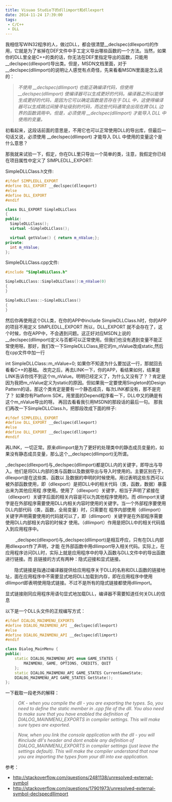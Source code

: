 ```yaml
---
title: Visuao Studio下的dllimport和dllexport
date: 2014-11-24 17:39:00
tags: 
 - C/C++
 - DLL              
---
```


我相信写WIN32程序的人，做过DLL，都会很清楚__declspec(dllexport)的作用，它就是为了省掉在DEF文件中手工定义导出哪些函数的一个方法。当然，如果你的DLL里全是C++的类的话，你无法在DEF里指定导出的函数，只能用__declspec(dllexport)导出类。但是，MSDN文档里面，对于__declspec(dllimport)的说明让人感觉有点奇怪，先来看看MSDN里面是怎么说的：

> *不使用 __declspec(dllimport) 也能正确编译代码，但使用 __declspec(dllimport) 使编译器可以生成更好的代码。编译器之所以能够生成更好的代码，是因为它可以确定函数是否存在于 DLL 中，这使得编译器可以生成跳过间接寻址级别的代码，而这些代码通常会出现在跨 DLL 边界的函数调用中。但是，必须使用 __declspec(dllimport) 才能导入 DLL 中使用的变量。*

初看起来，这段话前面的意思是，不用它也可以正常使用DLL的导出库，但最后一句话又说，必须使用 __declspec(dllimport) 才能导入 DLL 中使用的变量这个是什么意思？

那我就来试验一下，假定，你在DLL里只导出一个简单的类，注意，我假定你已经在项目属性中定义了 SIMPLEDLL_EXPORT:

SimpleDLLClass.h文件:

```cpp
#ifdef SIMPLEDLL_EXPORT
#define DLL_EXPORT __declspec(dllexport)
#else
#define DLL_EXPORT
#endif

class DLL_EXPORT SimpleDLLClass
{
public:
  SimpleDLLClass();
  virtual ~SimpleDLLClass();

  virtual getValue() { return m_nValue;};
private:
  int m_nValue;
};
```

SimpleDLLClass.cpp文件:
```cpp
#include "SimpleDLLClass.h"

SimpleDLLClass::SimpleDLLClass():m_nValue(0)
{
}

SimpleDLLClass::~SimpleDLLClass()
{
}
```
然后你再使用这个DLL类，在你的APP中include SimpleDLLClass.h时，你的APP的项目不用定义 SIMPLEDLL_EXPORT 所以，DLL_EXPORT 就不会存在了，这个时候，你在APP中，不会遇到问题。这正好对应MSDN上说的__declspec(dllimport)定义与否都可以正常使用。但我们也没有遇到变量不能正常使用呀。那好，我们改一下SimpleDLLClass,把它的m_nValue改成static,然后在cpp文件中加一行

int SimpleDLLClass::m_nValue=0;
如果你不知道为什么要加这一行，那就回去看看C++的基础。 改完之后，再去LINK一下，你的APP，看结果如何，结果是LINK告诉你找不到这个m_nValue。明明已经定义了，为什么又没有了？？肯定是因为我把m_nValue定义为static的原因。但如果我一定要使用Singleton的Design Pattern的话，那这个类肯定是要有一个静态成员，每次LINK都没有，那不是完了？ 如果你有Platform SDK，用里面的Depend程序看一下，DLL中又的确是有这个m_nValue导出的呀。
再回去看看我引用MSDN的那段话的最后一句。 那我们再改一下SimpleDLLClass.h，把那段改成下面的样子:

```cpp
#ifdef SIMPLEDLL_EXPORT
#define DLL_EXPORT __declspec(dllexport)
#else
#define DLL_EXPORT __declspec(dllimport)
#endif
```
再LINK，一切正常。原来dllimport是为了更好的处理类中的静态成员变量的，如果没有静态成员变量，那么这个__declspec(dllimport)无所谓。

_declspec(dllexport)与_declspec(dllimport)都是DLL内的关键字，即导出与导入。他们是将DLL内部的类与函数以及数据导出与导入时使用的。主要区别在于，dllexport是在这些类、函数以 及数据的申明的时候使用。用过表明这些东西可以被外部函数使用，即（dllexport）是把DLL中的相关代码（类，函数，数据）暴露出来为其他应用程 序使用。使用了（dllexport）关键字，相当于声明了紧接在（dllexport）关键字后面的相关内容是可以为其他程序使用的。而 dllimport关键字是在外部程序需要使用DLL内相关内容时使用的关键字。当一个外部程序要使用DLL内部代码（类，函数，全局变量）时，只需要在 程序内部使用（dllimport）关键字声明需要使用的代码就可以了，即（dllimport）关键字是在外部程序需要使用DLL内部相关内容的时候才 使用。（dllimport）作用是把DLL中的相关代码插入到应用程序中。

　　 _declspec(dllexport)与_declspec(dllimport)是相互呼应，只有在DLL内部用dllexport作了声明，才能 在外部函数中用dllimport导入相关代码。实际上，在应用程序访问DLL时，实际上就是应用程序中的导入函数与DLL文件中的导出函数进行链接。而 且链接的方式有两种：隐式迎接和显式链接。

　　隐式链接是指通过编译器提供给应用程序关于DLL的名称和DLL函数的链接地址，面在应用程序中不需要显式地将DLL加载到内存，即在应用程序中使用dllimport即表明使用隐式链接。不过不是所有的隐式链接都使用dllimport。

显式链接刚同应用程序用语句显式地加载DLL，编译器不需要知道任何关DLL的信息

以下是一个DLL头文件的正规编写方式：

```cpp
#ifdef DIALOG_MAINMENU_EXPORTS
#define DIALOG_MAINMENU_API __declspec(dllexport) 
#else
#define DIALOG_MAINMENU_API __declspec(dllimport) 
#endif

class Dialog_MainMenu {
public:
    static DIALOG_MAINMENU_API enum GAME_STATES {
        MAINMENU, GAME, OPTIONS, CREDITS, QUIT
    };
    static DIALOG_MAINMENU_API GAME_STATES CurrentGameState;
    DIALOG_MAINMENU_API GAME_STATES GetState();
};
```
一下截取一段老外的解释：

> *OK - when you compile the dll - you are exporting the types. So, you need to define the static member in .cpp file of the dll. You also need to make sure that you have enabled the definition of DIALOG_MAINMENU_EXPORTS in compiler settings. This will make sure types are exported.*

> *Now, when you link the console application with the dll - you will #include dll's header and dont enable any definition of DIALOG_MAINMENU_EXPORTS in compiler settings (just leave the settings default). This will make the compiler understand that now you are importing the types from your dll into exe application.*

参考：

- http://stackoverflow.com/questions/2481138/unresolved-external-symbol
- http://stackoverflow.com/questions/17901973/unresolved-external-symbol-declspecdllimport
